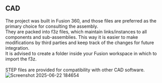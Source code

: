 ## CAD

The project was built in Fusion 360, and those files are preferred as the primary choice for consulting the assembly.  
They are packed into f3z files, which maintain links/instances to all components and sub-assemblies. This way it is easier to make modifications by third parties and keep track of the changes for future integration.  
It is advised to create a folder inside your Fusion workspace in which to import the f3z.  
<br>
STEP files are provided for compatibility with other CAD software. 
![Screenshot 2025-06-22 184654](https://github.com/user-attachments/assets/3d6ddaeb-5d64-4c52-81d2-837b795b088e)

